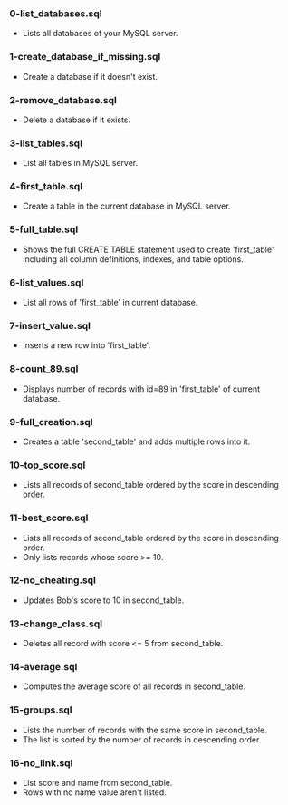 ### 0-list_databases.sql
- Lists all databases of your MySQL server.
### 1-create_database_if_missing.sql
- Create a database if it doesn't exist.
###  2-remove_database.sql
- Delete a database if it exists.
### 3-list_tables.sql
- List all tables in MySQL server.
### 4-first_table.sql
- Create a table in the current database in MySQL server.
### 5-full_table.sql
- Shows the full CREATE TABLE statement used to create 'first_table' including
all column definitions, indexes, and table options.
### 6-list_values.sql
- List all rows of 'first_table' in current database.
### 7-insert_value.sql
- Inserts a new row into 'first_table'.
### 8-count_89.sql
- Displays number of records with id=89 in 'first_table' of current database.
### 9-full_creation.sql
- Creates a table 'second_table' and adds multiple rows into it.
### 10-top_score.sql
- Lists all records of second_table ordered by the score in descending order.
### 11-best_score.sql
- Lists all records of second_table ordered by the score in descending order.
- Only lists records whose score >= 10.
### 12-no_cheating.sql
- Updates Bob's score to 10 in second_table.
### 13-change_class.sql
- Deletes all record with score <= 5 from second_table.
### 14-average.sql
- Computes the average score of all records in second_table.
### 15-groups.sql
- Lists the number of records with the same score in second_table.
- The list is sorted by the number of records in descending order.
### 16-no_link.sql
- List score and name from second_table.
- Rows with no name value aren't listed.
